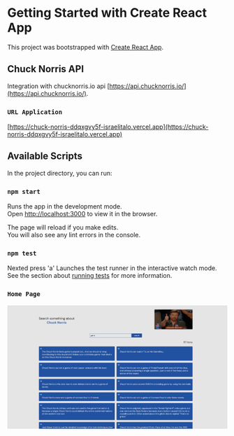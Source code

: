 # Getting Started with Create React App

This project was bootstrapped with [Create React App](https://github.com/facebook/create-react-app).

## Chuck Norris API

Integration with chucknorris.io api [https://api.chucknorris.io/](https://api.chucknorris.io/).

### `URL Application`
[https://chuck-norris-ddqxgvy5f-israelitalo.vercel.app](https://chuck-norris-ddqxgvy5f-israelitalo.vercel.app)

## Available Scripts

In the project directory, you can run:

### `npm start`

Runs the app in the development mode.\
Open [http://localhost:3000](http://localhost:3000) to view it in the browser.

The page will reload if you make edits.\
You will also see any lint errors in the console.

### `npm test`

Nexted press 'a'
Launches the test runner in the interactive watch mode.\
See the section about [running tests](https://facebook.github.io/create-react-app/docs/running-tests) for more information.

### `Home Page`

![Home](./src/assets/readme/home.PNG)